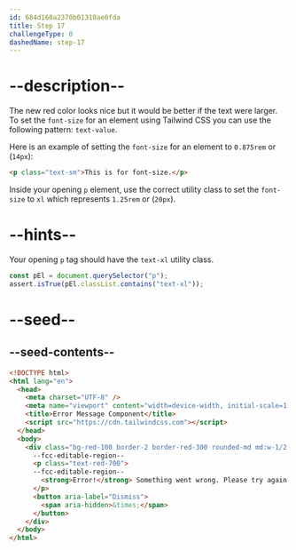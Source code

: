 ```yaml
---
id: 684d160a2370b01310ae0fda
title: Step 17
challengeType: 0
dashedName: step-17
---
```


# --description--

The new red color looks nice but it would be better if the text were larger. To set the `font-size` for an element using Tailwind CSS you can use the following pattern: `text-value`. 

Here is an example of setting the `font-size` for an element to `0.875rem` or (`14px`):

```html
<p class="text-sm">This is for font-size.</p>
```

Inside your opening `p` element, use the correct utility class to set the `font-size` to `xl` which represents `1.25rem` or (`20px`).

# --hints--

Your opening `p` tag should have the `text-xl` utility class.

```js
const pEl = document.querySelector("p");
assert.isTrue(pEl.classList.contains("text-xl"));
```

# --seed--

## --seed-contents--

```html
<!DOCTYPE html>
<html lang="en">
  <head>
    <meta charset="UTF-8" />
    <meta name="viewport" content="width=device-width, initial-scale=1.0" />
    <title>Error Message Component</title>
    <script src="https://cdn.tailwindcss.com"></script>
  </head>
  <body>  
    <div class="bg-red-100 border-2 border-red-300 rounded-md md:w-1/2 p-4 mt-4 mx-auto flex gap-4 justify-center">
      --fcc-editable-region--
      <p class="text-red-700">
      --fcc-editable-region--
        <strong>Error!</strong> Something went wrong. Please try again.
      </p>
      <button aria-label="Dismiss">
        <span aria-hidden>&times;</span>
      </button>
    </div>
  </body>
</html>
```
